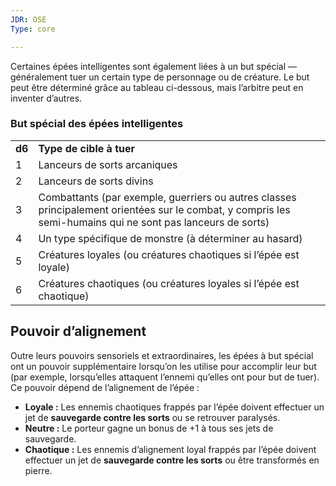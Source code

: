```yaml
---
JDR: OSE
Type: core

---
```


Certaines épées intelligentes sont également liées à un but spécial — généralement tuer un certain type de personnage ou de créature. Le but peut être déterminé grâce au tableau ci-dessous, mais l’arbitre peut en inventer d’autres.

### But spécial des épées intelligentes

|   |   |
|---|---|
|**d6**|**Type de cible à tuer**|
|1|Lanceurs de sorts arcaniques|
|2|Lanceurs de sorts divins|
|3|Combattants (par exemple, guerriers ou autres classes principalement orientées sur le combat, y compris les semi-humains qui ne sont pas lanceurs de sorts)|
|4|Un type spécifique de monstre (à déterminer au hasard)|
|5|Créatures loyales (ou créatures chaotiques si l’épée est loyale)|
|6|Créatures chaotiques (ou créatures loyales si l’épée est chaotique)|

## Pouvoir d’alignement

Outre leurs pouvoirs sensoriels et extraordinaires, les épées à but spécial ont un pouvoir supplémentaire lorsqu’on les utilise pour accomplir leur but (par exemple, lorsqu’elles attaquent l’ennemi qu’elles ont pour but de tuer). Ce pouvoir dépend de l’alignement de l’épée :

- **Loyale :** Les ennemis chaotiques frappés par l’épée doivent effectuer un jet de **sauvegarde contre les sorts** ou se retrouver paralysés.
- **Neutre :** Le porteur gagne un bonus de +1 à tous ses jets de sauvegarde.
- **Chaotique :** Les ennemis d’alignement loyal frappés par l’épée doivent effectuer un jet de **sauvegarde contre les sorts** ou être transformés en pierre.